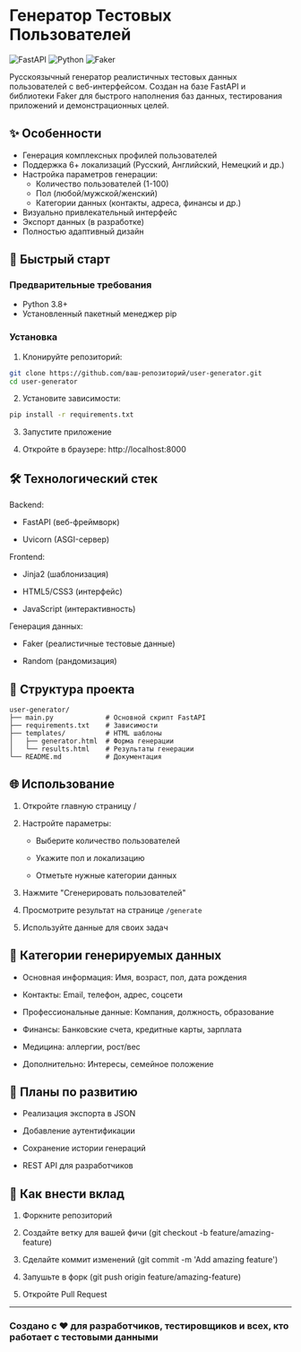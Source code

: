 # Генератор Тестовых Пользователей

![FastAPI](https://img.shields.io/badge/FastAPI-005571?style=for-the-badge&logo=fastapi)
![Python](https://img.shields.io/badge/python-3670A0?style=for-the-badge&logo=python&logoColor=ffdd54)
![Faker](https://img.shields.io/badge/Faker-8A2BE2?style=for-the-badge)

Русскоязычный генератор реалистичных тестовых данных пользователей с веб-интерфейсом. Создан на базе FastAPI и библиотеки Faker для быстрого наполнения баз данных, тестирования приложений и демонстрационных целей.

## ✨ Особенности

- Генерация комплексных профилей пользователей
- Поддержка 6+ локализаций (Русский, Английский, Немецкий и др.)
- Настройка параметров генерации:
  - Количество пользователей (1-100)
  - Пол (любой/мужской/женский)
  - Категории данных (контакты, адреса, финансы и др.)
- Визуально привлекательный интерфейс
- Экспорт данных (в разработке)
- Полностью адаптивный дизайн

## 🚀 Быстрый старт

### Предварительные требования
- Python 3.8+
- Установленный пакетный менеджер pip

### Установка
1. Клонируйте репозиторий:

```bash
git clone https://github.com/ваш-репозиторий/user-generator.git
cd user-generator
```

2. Установите зависимости:

```bash
pip install -r requirements.txt
```

3. Запустите приложение

4. Откройте в браузере: http://localhost:8000

## 🛠 Технологический стек
Backend:

* FastAPI (веб-фреймворк)

* Uvicorn (ASGI-сервер)

Frontend:

* Jinja2 (шаблонизация)

* HTML5/CSS3 (интерфейс)

* JavaScript (интерактивность)

Генерация данных:

* Faker (реалистичные тестовые данные)

* Random (рандомизация)

## 📂 Структура проекта

```text
user-generator/
├── main.py             # Основной скрипт FastAPI
├── requirements.txt    # Зависимости
├── templates/          # HTML шаблоны
│   ├── generator.html  # Форма генерации
│   └── results.html    # Результаты генерации
└── README.md           # Документация
```

## 🌐 Использование
1. Откройте главную страницу /

2. Настройте параметры:

   * Выберите количество пользователей

   * Укажите пол и локализацию

   * Отметьте нужные категории данных

3. Нажмите "Сгенерировать пользователей"

4. Просмотрите результат на странице `/generate`

5. Используйте данные для своих задач

## 🎨 Категории генерируемых данных
* Основная информация: Имя, возраст, пол, дата рождения

* Контакты: Email, телефон, адрес, соцсети

* Профессиональные данные: Компания, должность, образование

* Финансы: Банковские счета, кредитные карты, зарплата

* Медицина: аллергии, рост/вес

* Дополнительно: Интересы, семейное положение


## 🚧 Планы по развитию
* Реализация экспорта в JSON

* Добавление аутентификации

* Сохранение истории генераций

* REST API для разработчиков


## 🤝 Как внести вклад
1. Форкните репозиторий

2. Создайте ветку для вашей фичи (git checkout -b feature/amazing-feature)

3. Сделайте коммит изменений (git commit -m 'Add amazing feature')

4. Запушьте в форк (git push origin feature/amazing-feature)

5. Откройте Pull Request

---
### Создано с ❤️ для разработчиков, тестировщиков и всех, кто работает с тестовыми данными